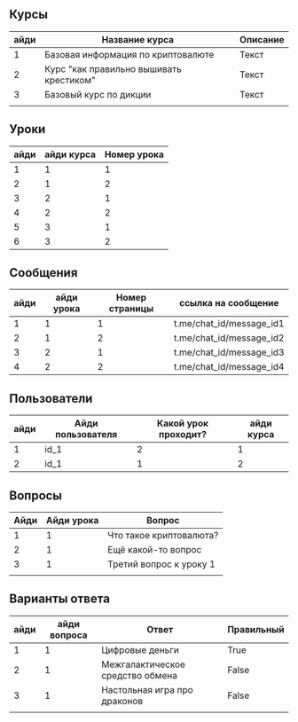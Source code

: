 ## Курсы

| айди | Название курса                          | Описание |
| ---- | --------------------------------------- | -------- |
| 1    | Базовая информация по криптовалюте      | Текст    |
| 2    | Курс "как правильно вышивать крестиком" | Текст    |
| 3    | Базовый курс по дикции                  | Текст    |
|      |                                         |          |




## Уроки

 | айди | айди курса | Номер урока |
 | ---- | ---------- | ----------- |
 | 1    | 1          | 1           |
 | 2    | 1          | 2           |
 | 3    | 2          | 1           |
 | 4    | 2          | 2           |
 | 5    | 3          | 1           |
 | 6    | 3          | 2           |

## Сообщения

| айди | айди урока | Номер страницы | ссылка на сообщение      |
| ---- | ---------- | -------------- | ------------------------ |
| 1    | 1          | 1              | t.me/chat_id/message_id1 |
| 2    | 1          | 2              | t.me/chat_id/message_id2 |
| 3    | 2          | 1              | t.me/chat_id/message_id3 |
| 4    | 2          | 2              | t.me/chat_id/message_id4 |

## Пользователи

| айди | Айди пользователя |  Какой урок проходит?  | айди курса |
| ---- | ----------------- | ---------------------- | ---------- |
| 1    | id_1              | 2                      | 1          |
| 2    | id_1              | 1                      | 2          |



## Вопросы

| Айди | Айди урока | Вопрос                  |
| ---- | ---------- | ----------------------- |
| 1    | 1          | Что такое криптовалюта? |
| 2    | 1          | Ещё какой-то вопрос     |
| 3    | 1          | Третий вопрос к уроку 1 |
|      |            |                         |


## Варианты ответа

| айди | айди вопроса | Ответ                            | Правильный |
| ---- | ------------ | -------------------------------- | ---------- |
| 1    | 1            | Цифровые деньги                  | True       |
| 2    | 1            | Межгалактическое средство обмена | False      |
| 3    | 1            | Настольная игра про драконов     | False      |
|      |              |                                  |            |